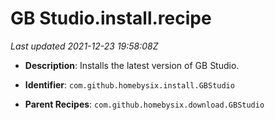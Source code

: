 # GB Studio.install.recipe

_Last updated 2021-12-23 19:58:08Z_

- **Description**: Installs the latest version of GB Studio.

- **Identifier**: `com.github.homebysix.install.GBStudio`

- **Parent Recipes**: `com.github.homebysix.download.GBStudio`